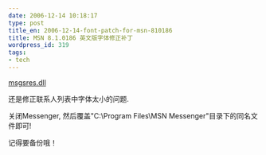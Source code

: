 ```yaml
---
date: 2006-12-14 10:18:17
type: post
title_en: 2006-12-14-font-patch-for-msn-810186
title: MSN 8.1.0186 英文版字体修正补丁
wordpress_id: 319
tags:
- tech
---
```


[msgsres.dll](https://www.box.com/shared/tsq43alk52)

还是修正联系人列表中字体太小的问题.

关闭Messenger, 然后覆盖"C:\Program Files\MSN Messenger\"目录下的同名文件即可!

记得要备份哦！
